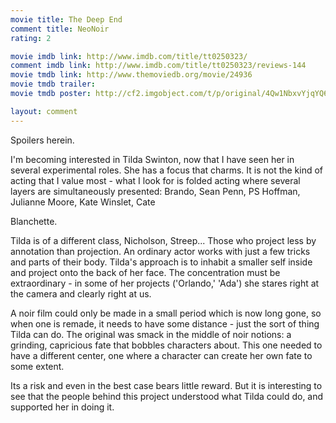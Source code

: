 ```yaml
---
movie title: The Deep End
comment title: NeoNoir
rating: 2

movie imdb link: http://www.imdb.com/title/tt0250323/
comment imdb link: http://www.imdb.com/title/tt0250323/reviews-144
movie tmdb link: http://www.themoviedb.org/movie/24936
movie tmdb trailer: 
movie tmdb poster: http://cf2.imgobject.com/t/p/original/4Qw1NbxvYjqYQ6HZbCctcWVH7DL.jpg

layout: comment
---
```


Spoilers herein.

I'm becoming interested in Tilda Swinton, now that I have seen her in several  experimental roles. She has a focus that charms. It is not the kind of acting that I value  most - what I look for is folded acting where several layers are simultaneously  presented: Brando, Sean Penn, PS Hoffman, Julianne Moore, Kate Winslet, Cate

Blanchette.

Tilda is of a different class, Nicholson, Streep... Those who project less by annotation  than projection. An ordinary actor works with just a few tricks and parts of their body.  Tilda's approach is to inhabit a smaller self inside and project onto the back of her face.  The concentration must be extraordinary - in some of her projects ('Orlando,' 'Ada')  she stares right at the camera and clearly right at us.

A noir film could only be made in a small period which is now long gone, so when one is  remade, it needs to have some distance - just the sort of thing Tilda can do. The  original was smack in the middle of noir notions: a grinding, capricious fate that bobbles  characters about. This one needed to have a different center, one where a character can  create her own fate to some extent.

Its a risk and even in the best case bears little reward. But it is interesting to see that the  people behind this project understood what Tilda could do, and supported her in doing  it.